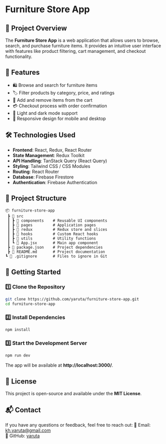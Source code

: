 # Furniture Store App

## 📌 Project Overview
The **Furniture Store App** is a web application that allows users to browse, search, and purchase furniture items. It provides an intuitive user interface with features like product filtering, cart management, and checkout functionality.

## 🚀 Features
- 🛍️ Browse and search for furniture items
- 🏷️ Filter products by category, price, and ratings
- 🛒 Add and remove items from the cart
- 💳 Checkout process with order confirmation
- 🌙 Light and dark mode support
- 🔄 Responsive design for mobile and desktop

## 🛠️ Technologies Used
- **Frontend**: React, Redux, React Router
- **State Management**: Redux Toolkit
- **API Handling**: TanStack Query (React Query)
- **Styling**: Tailwind CSS / CSS Modules
- **Routing**: React Router
- **Database**: Firebase Firestore
- **Authentication**: Firebase Authentication

## 📂 Project Structure
```
📦 furniture-store-app
 ┣ 📂 src
 ┃ ┣ 📂 components    # Reusable UI components
 ┃ ┣ 📂 pages         # Application pages
 ┃ ┣ 📂 redux         # Redux store and slices
 ┃ ┣ 📂 hooks         # Custom React hooks
 ┃ ┣ 📂 utils         # Utility functions
 ┃ ┗ 📜 App.jsx       # Main app component
 ┣ 📜 package.json    # Project dependencies
 ┣ 📜 README.md       # Project documentation
┗ 📜 .gitignore       # Files to ignore in Git
```

## 🚀 Getting Started
### 1️⃣ Clone the Repository
```sh
git clone https://github.com/yaruta/furniture-store-app.git
cd furniture-store-app
```
### 2️⃣ Install Dependencies
```sh
npm install
```
### 3️⃣ Start the Development Server
```sh
npm run dev
```
The app will be available at **http://localhost:3000/**.


## 📜 License
This project is open-source and available under the **MIT License**.

## 📬 Contact
If you have any questions or feedback, feel free to reach out:
📧 Email: kh.yaruta@gmail.com  
🐙 GitHub: [yaruta](https://github.com/yaruta)